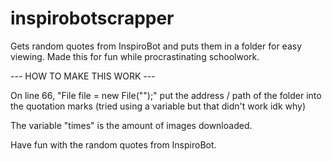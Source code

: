 # inspirobotscrapper
Gets random quotes from InspiroBot and puts them in a folder for easy viewing. Made this for fun while procrastinating schoolwork.

--- HOW TO MAKE THIS WORK ---

On line 66, "File file = new File("");" put the address / path of the folder into the quotation marks (tried using a variable but that didn't work idk why)

The variable "times" is the amount of images downloaded.

Have fun with the random quotes from InspiroBot.

